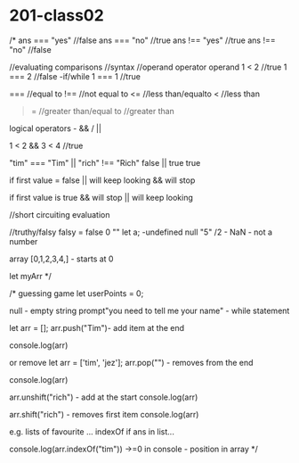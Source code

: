 # 201-class02

/\*
ans === "yes" //false
ans === "no" //true
ans !== "yes" //true
ans !== "no" //false

//evaluating comparisons
//syntax
//operand operator operand
1 < 2 //true
1 === 2 //false -if/while
1 === 1 //true

=== //equal to
!== //not equal to
<= //less than/equalto
< //less than

> = //greater than/equal to
> //greater than

logical operators - && / ||

1 < 2 && 3 < 4 //true

"tim" === "Tim" || "rich" !== "Rich"
false || true
true

if first value = false
|| will keep looking
&& will stop

if first value is true
&& will stop
|| will keep looking

//short circuiting evaluation

//truthy/falsy
falsy = false
0
""
let a; -undefined
null
"5" /2 - NaN - not a number

array [0,1,2,3,4,] - starts at 0

let myArr
\*/

/\*
guessing game
let userPoints = 0;

null - empty string prompt"you need to tell me your name" - while statement

let arr = [];
arr.push("Tim")- add item at the end

console.log(arr)

or remove
let arr = ['tim', 'jez'];
arr.pop("") - removes from the end

console.log(arr)

arr.unshift("rich") - add at the start
console.log(arr)

arr.shift("rich") - removes first item
console.log(arr)

e.g. lists of favourite ...
indexOf
if ans in list...

console.log(arr.indexOf("tim")) ->=0 in console - position in array
\*/
